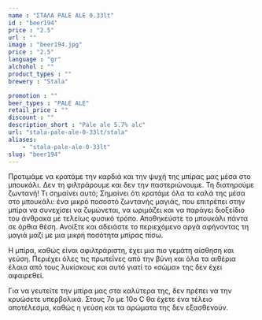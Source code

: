 ```yaml
---
name : "ΣΤΑΛΑ PALE ALE 0.33lt"
id : "beer194"
price : "2.5"
url : ""
image : "beer194.jpg"
price : "2.5"
language : "gr"
alchohol : ""
product_types : ""
brewery : "Stala"

promotion : ""
beer_types : "PALE ALE"
retail_price : ""
discount : ""
description_short : "Pale ale 5.7% alc"
url: "stala-pale-ale-0-33lt/stala"
aliases: 
    - "stala-pale-ale-0-33lt"
slug: "beer194"
---
```


Προτιμάμε να κρατάμε την καρδιά και την ψυχή της μπίρας μας μέσα στο μπουκάλι.
Δεν τη φιλτράρουμε και δεν την παστεριώνουμε. Τη διατηρούμε ζωντανή!
Τι σημαίνει αυτό; Σημαίνει ότι κρατάμε όλα τα καλά της μέσα στο μπουκάλι: ένα μικρό ποσοστό ζωντανής μαγιάς, που επιτρέπει στην μπίρα να συνεχίσει να ζυμώνεται, να ωριμάζει και να παράγει
διοξείδιο του άνθρακα με τελείως φυσικό τρόπο.
Αποθηκεύστε το μπουκάλι πάντα σε όρθια θέση. Ανοίξτε και αδειάστε το περιεχόμενο αργά αφήνοντας τη μαγιά μαζί με μια μικρή ποσότητα μπίρας πίσω.

Η μπίρα, καθώς είναι αφιλτράριστη, έχει μια πιο γεμάτη αίσθηση και γεύση. Περιέχει όλες τις πρωτεΐνες από την βύνη και όλα τα αιθέρια έλαια από τους λυκίσκους και αυτό γιατί το «σώμα» της δεν έχει αφαιρεθεί.

Για να γευτείτε την μπίρα μας στα καλύτερα της, δεν πρέπει να την κρυώσετε υπερβολικά. Στους 7ο με 10ο C θα έχετε ένα τέλειο αποτέλεσμα, καθώς η γεύση και τα αρώματα της δεν εξασθενούν.